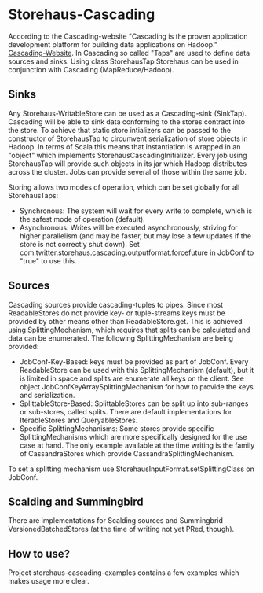 Storehaus-Cascading
===================
According to the Cascading-website "Cascading is the proven application development platform for building data applications on Hadoop." [Cascading-Website](http://www.cascading.org). In Cascading so called "Taps" are used to define data sources and sinks. Using class StorehausTap Storehaus can be used in conjunction with Cascading (MapReduce/Hadoop).

Sinks
-----
Any Storehaus-WritableStore can be used as a Cascading-sink (SinkTap). Cascading will be able to sink data conforming to the stores contract into the store. To achieve that static store intializers can be passed to the constructor of StorehausTap to circumvent serialization of store objects in Hadoop. In terms of Scala this means that instantiation is wrapped in an "object" which implements StorehausCascadingInitializer. Every job using StorehausTap will provide such objects in its jar which Hadoop distributes across the cluster. Jobs can provide several of those within the same job.

Storing allows two modes of operation, which can be set globally for all StorehausTaps:
  * Synchronous: The system will wait for every write to complete, which is the safest mode of operation (default). 
  * Asynchronous: Writes will be executed asynchronously, striving for higher parallelism (and may be faster, but may lose a few updates if the store is not correctly shut down). Set com.twitter.storehaus.cascading.outputformat.forcefuture in JobConf to "true" to use this.

Sources
-------
Cascading sources provide cascading-tuples to pipes. Since most ReadableStores do not provide key- or tuple-streams keys must be provided by other means other than ReadableStore.get. This is achieved using SplittingMechanism, which requires that splits can be calculated and data can be enumerated. The following SplittingMechanism are being provided:
  * JobConf-Key-Based: keys must be provided as part of JobConf. Every ReadableStore can be used with this SplittingMechanism (default), but it is limited in space and splits are enumerate all keys on the client. See object JobConfKeyArraySplittingMechanism for how to provide the keys and serialization.
  * SplittableStore-Based: SplittableStores can be split up into sub-ranges or sub-stores, called splits. There are default implementations for IterableStores and QueryableStores.
  * Specific SplittingMechanisms: Some stores provide specific SplittingMechanisms which are more specifically designed for the use case at hand. The only example available at the time writing is the family of CassandraStores which provide CassandraSplittingMechanism.

To set a splitting mechanism use StorehausInputFormat.setSplittingClass on JobConf.

Scalding and Summingbird
------------------------
There are implementations for Scalding sources and Summingbrid VersionedBatchedStores (at the time of writing not yet PRed, though). 

How to use?
-----------
Project storehaus-cascading-examples contains a few examples which makes usage more clear. 
